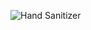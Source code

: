 ![Hand Sanitizer]( https://github.com/arorayash905/E-Yantra_Hackathon/blob/main/Sensors%20and%20Data%20Managing/1.gif )
